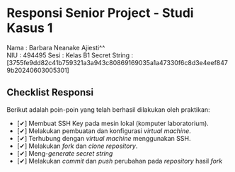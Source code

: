 # Responsi Senior Project - Studi Kasus 1

Nama : Barbara Neanake Ajiesti^^  
NIU : 494495
Sesi : Kelas B1
Secret String : [3755fe9dd82c41b759321a3a943c80869169035a1a47330f6c8d3e4eef8479b20240603005301]

## Checklist Responsi

Berikut adalah poin-poin yang telah berhasil dilakukan oleh praktikan:

- [✔] Membuat SSH Key pada mesin lokal (komputer laboratorium).
- [✔] Melakukan pembuatan dan konfigurasi _virtual machine_.
- [✔] Terhubung dengan _virtual machine_ menggunakan SSH.
- [✔] Melakukan _fork_ dan _clone_ _repository_.
- [✔] Meng-_generate_ _secret string_
- [✔] Melakukan _commit_ dan _push_ perubahan pada _repository_ hasil _fork_
